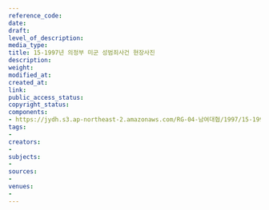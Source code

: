```yaml
---
reference_code: 
date: 
draft: 
level_of_description: 
media_type: 
title: 15-1997년 의정부 미군 성범죄사건 현장사진
description: 
weight: 
modified_at: 
created_at: 
link: 
public_access_status: 
copyright_status: 
components:
- https://jydh.s3.ap-northeast-2.amazonaws.com/RG-04-남여대협/1997/15-1997년+의정부+미군+성범죄사건+현장사진.pdf
tags:
- 
creators:
- 
subjects:
- 
sources:
- 
venues:
- 
---
```

